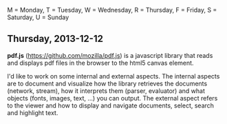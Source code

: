 M = Monday, T = Tuesday, W = Wednesday, R = Thursday, F = Friday, S = Saturday, U = Sunday

## Thursday, 2013-12-12

**pdf.js** (https://github.com/mozilla/pdf.js) is a javascript library that reads and displays pdf files in the browser to the html5 canvas element. 

I'd like to work on some internal and external aspects. The internal aspects are to document and visualize how the library retrieves the documents (network, stream), how it interprets them (parser, evaluator) and what objects (fonts, images, text, ...) you can output. The external aspect refers to the viewer and how to display and navigate documents, select, search and highlight text.
